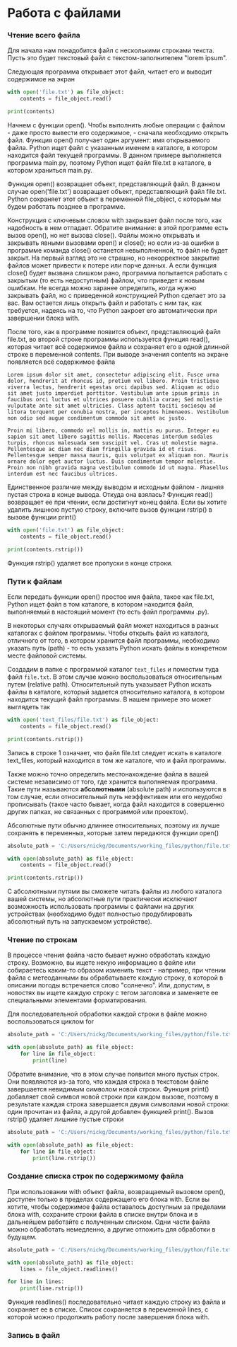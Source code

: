 # Работа с файлами

### Чтение всего файла

Для начала нам понадобится файл с несколькими строками текста. Пусть это будет текстовый файл с текстом-заполнителем "lorem ipsum".

Следующая программа открывает этот файл, читает его и выводит содержимое на экран

```python
with open('file.txt') as file_object:
    contents = file_object.read()

print(contents)
```

Начнем с функции open\(\). Чтобы выполнить любые операции с файлом - даже просто вывести его содержимое, - сначала необходимо открыть файл. Функция open\(\) получает один аргумент: имя открываемого файла. Python ищет файл с указанным именем в каталоге, в котором находится файл текущей программы. В данном примере выполняется программа main.py, поэтому Python ищет файл file.txt в каталоге, в котором храниться main.py.

Функция open\(\) возвращает объект, представляющий файл. В данном случае open\('file.txt'\) возвращает объект, представляющий файл file.txt. Python сохраняет этот объект в переменной file\_object, с которым мы будем работать позднее в программе.

Конструкция с ключевым словом with закрывает файл после того, как надобность в нем отпадает. Обратите внимание: в этой программе есть вызов open\(\), но нет вызова close\(\). Файлы можно открывать и закрывать явными вызовами open\(\) и close\(\); но если из-за ошибки в программе команда close\(\) останется невыполненной, то файл не будет закрыт. На первый взгляд это не страшно, но некорректное закрытие файлов может привести к потере или порче данных. А если функция close\(\) будет вызвана слишком рано, программа попытается работать с закрытым \(то есть недоступным\) файлом, что приведет к новым ошибкам. Не всегда можно заранее определить, когда нужно закрывать файл, но с приведенной конструкцией Python сделает это за вас. Вам остается лишь открыть файл и работать с ним так, как требуется, надеясь на то, что Python закроет его автоматически при завершении блока with.

После того, как в программе появится объект, представляющий файл file.txt, во второй строке программы используется функция read\(\), которая читает всё содержимое файла и сохраняет его в одной длинной строке в переменной contents. При выводе значения contents на экране появляется всё содержимое файла

```text
Lorem ipsum dolor sit amet, consectetur adipiscing elit. Fusce urna dolor, hendrerit at rhoncus id, pretium vel libero. Proin tristique viverra lectus, hendrerit egestas orci dapibus sed. Aliquam ac odio sit amet justo imperdiet porttitor. Vestibulum ante ipsum primis in faucibus orci luctus et ultrices posuere cubilia curae; Sed molestie vulputate ante sit amet ultricies. Class aptent taciti sociosqu ad litora torquent per conubia nostra, per inceptos himenaeos. Vestibulum non odio sed augue condimentum commodo sit amet ac justo.

Proin mi libero, commodo vel mollis in, mattis eu purus. Integer eu sapien sit amet libero sagittis mollis. Maecenas interdum sodales turpis, rhoncus malesuada sem suscipit vel. Cras ut molestie magna. Pellentesque ac diam nec diam fringilla gravida id et risus. Pellentesque semper massa mauris, quis volutpat ex aliquam non. Mauris ornare dolor eget auctor luctus. Duis condimentum tempor molestie. Proin non nibh gravida magna vestibulum commodo id ut magna. Phasellus interdum est nec faucibus ultrices.

```

Единственное различие между выводом и исходным файлом - лишняя пустая строка в конце вывода. Откуда она взялась? Функция read\(\) возвращает ее при чтении, если достигнут конец файла. Если вы хотите удалить лишнюю пустую строку, включите вызов функции rstrip\(\) в вызове функции print\(\)

```python
with open('file.txt') as file_object:
    contents = file_object.read()

print(contents.rstrip())
```

Функция rstrip\(\) удаляет все пропуски в конце строки.

### Пути к файлам

Если передать функции open\(\) простое имя файла, такое как file.txt, Python ищет файл в том каталоге, в котором находится файл, выполняемый в настоящий момент \(то есть файл программы .py\).

В некоторых случаях открываемый файл может находиться в разных каталогах с файлом программы. Чтобы открыть файл из каталога, отличного от того, в котором хранится файл программы, необходимо указать путь \(path\) - то есть указать Python искать файлы в конкретном месте файловой системы.

Создадим в папке с программой каталог `text_files` и поместим туда файл `file.txt`. В этом случае можно воспользоваться относительным путем \(relative path\). Относительный путь указывает Python искать файлы в каталоге, который задается относительно каталога, в котором находится текущий файл программы. В нашем примере это может выглядеть так

```python
with open('text_files/file.txt') as file_object:
    contents = file_object.read()

print(contents.rstrip())
```

Запись в строке 1 означает, что файл file.txt следует искать в каталоге text\_files, который находится в том же каталоге, что и файл программы.

Также можно точно определить местонахождение файла в вашей системе независимо от того, где хранится выполняемая программа. Такие пути называются **абсолютными** \(absolute path\) и используются в том случае, если относительный путь неэффективен или его неудобно прописывать \(такое часто бывает, когда файл находится в совершенно других папках, не связанных с программой или проектом\).

Абсолютные пути обычно длиннее относительных, поэтому их лучше сохранять в переменных, которые затем передаются функции open\(\)

```python
absolute_path = 'C:/Users/nickg/Documents/working_files/python/file.txt'

with open(absolute_path) as file_object:
    contents = file_object.read()

print(contents.rstrip())
```

С абсолютными путями вы сможете читать файлы из любого каталога вашей системы, но абсолютные пути практически исключают возможность использовать программы с файлами на других устройствах \(необходимо будет полностью продублировать абсолютный путь на запускаемом устройстве\).

### Чтение по строкам

В процессе чтения файла часто бывает нужно обработать каждую строку. Возможно, вы ищете некую информацию в файле или собираетесь каким-то образом изменить текст - например, при чтении файла с метеоданными вы обрабатываете каждую строку, в которой в описании погоды встречается слово "солнечно". Или, допустим, в новостях вы ищете каждую строку с тегом заголовка и заменяете ее специальными элементами форматирования.

Для последовательной обработки каждой строки в файле можно воспользоваться циклом for

```python
absolute_path = 'C:/Users/nickg/Documents/working_files/python/file.txt'

with open(absolute_path) as file_object:
    for line in file_object:
        print(line)
```

Обратите внимание, что в этом случае появится много пустых строк. Они появляются из-за того, что каждая строка в текстовом файле завершается невидимым символом новой строки. Функция print\(\) добавляет свой символ новой строки при каждом вызове, поэтому в результате каждая строка завершается двумя символами новой строки: один прочитан из файла, а другой добавлен функцией print\(\). Вызов rstrip\(\) удаляет лишние пустые строки

```python
absolute_path = 'C:/Users/nickg/Documents/working_files/python/file.txt'

with open(absolute_path) as file_object:
    for line in file_object:
        print(line.rstrip())
```

### Создание списка строк по содержимому файла

При использовании with объект файла, возвращаемый вызовом open\(\), доступен только в пределах содержащего его блока with. Если вы хотите, чтобы содержимое файла оставалось доступным за пределами блока with, сохраните строки файла в списке внутри блока и в дальнейшем работайте с полученным списком. Одни части файла можно обработать немедленно, а другие отложить для обработки в будущем.

```python
absolute_path = 'C:/Users/nickg/Documents/working_files/python/file.txt'

with open(absolute_path) as file_object:
    lines = file_object.readlines()

for line in lines:
    print(line.rstrip())
```

Функция readlines\(\) последовательно читает каждую строку из файла и сохраняет ее в списке. Список сохраняется в переменной lines, с которой можно продолжить работу после завершения блока with.

### Запись в файл



